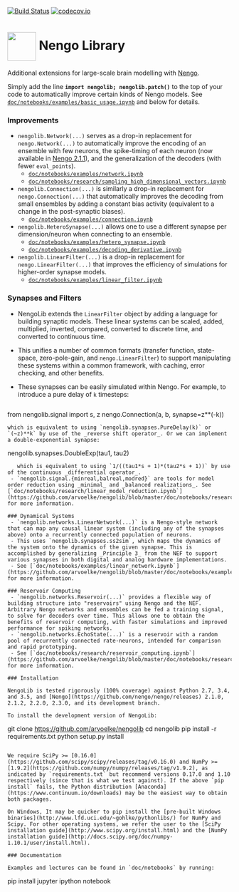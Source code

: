 [![Build Status](https://travis-ci.org/arvoelke/nengolib.svg?branch=master)](https://travis-ci.org/arvoelke/nengolib) [![codecov.io](https://codecov.io/github/arvoelke/nengolib/coverage.svg?branch=master)](https://codecov.io/github/arvoelke/nengolib?branch=master)

#  <img src="http://i.imgur.com/wSjRUi4.png" width="64" height="64" valign="middle" /> Nengo Library
Additional extensions for large-scale brain modelling with [Nengo](https://github.com/nengo/nengo).

Simply add the line **`import nengolib; nengolib.patch()`** to the top of your code to automatically improve certain kinds of Nengo models. See [`doc/notebooks/examples/basic_usage.ipynb`](https://github.com/arvoelke/nengolib/blob/master/doc/notebooks/examples/basic_usage.ipynb) and below for details.

### Improvements
 - `nengolib.Network(...)` serves as a drop-in replacement for `nengo.Network(...)` to automatically improve the encoding of an ensemble with few neurons, the spike-timing of each neuron (now available in [Nengo 2.1.1](https://github.com/nengo/nengo/releases/tag/v2.1.1)), and the generalization of the decoders (with fewer `eval_points`).
   - [`doc/notebooks/examples/network.ipynb`](https://github.com/arvoelke/nengolib/blob/master/doc/notebooks/examples/network.ipynb)
   - [`doc/notebooks/research/sampling_high_dimensional_vectors.ipynb`](https://github.com/arvoelke/nengolib/blob/master/doc/notebooks/research/sampling_high_dimensional_vectors.ipynb)
 - `nengolib.Connection(...)` is similarly a drop-in replacement for `nengo.Connection(...)` that automatically improves the decoding from small ensembles by adding a constant bias activity (equivalent to a change in the post-synaptic biases).
   - [`doc/notebooks/examples/connection.ipynb`](https://github.com/arvoelke/nengolib/blob/master/doc/notebooks/examples/connection.ipynb)
 - `nengolib.HeteroSynapse(...)` allows one to use a different synapse per dimension/neuron when connecting to an ensemble.
   - [`doc/notebooks/examples/hetero_synapse.ipynb`](https://github.com/arvoelke/nengolib/blob/master/doc/notebooks/examples/hetero_synapse.ipynb)
   - [`doc/notebooks/examples/decoding_derivative.ipynb`](https://github.com/arvoelke/nengolib/blob/master/doc/notebooks/examples/decoding_derivative.ipynb)
 - `nengolib.LinearFilter(...)` is a drop-in replacement for `nengo.LinearFilter(...)` that improves the efficiency of simulations for higher-order synapse models.
   - [`doc/notebooks/examples/linear_filter.ipynb`](https://github.com/arvoelke/nengolib/blob/master/doc/notebooks/examples/linear_filter.ipynb)

### Synapses and Filters
 - NengoLib extends the `LinearFilter` object by adding a language for building synaptic models. These linear systems can be scaled, added, multiplied, inverted, compared, converted to discrete time, and converted to continuous time.
 - This unifies a number of common formats (transfer function, state-space, zero-pole-gain, and `nengo.LinearFilter`) to support manipulating these systems within a common framework, with caching, error checking, and other benefits.
 - These synapses can be easily simulated within Nengo. For example, to introduce a pure delay of `k` timesteps:

   ```
 from nengolib.signal import s, z
 nengo.Connection(a, b, synapse=z**(-k))
   ```
   which is equivalent to using `nengolib.synapses.PureDelay(k)` or `(~z)**k` by use of the _reverse shift operator_. Or we can implement a double-exponential synapse:
   ```
nengolib.synapses.DoubleExp(tau1, tau2)
```
   which is equivalent to using `1/((tau1*s + 1)*(tau2*s + 1))` by use of the continuous _differential operator_.
 - `nengolib.signal.{minreal,balreal,modred}` are tools for model order reduction using _minimal_ and _balanced realizations_. See [`doc/notebooks/research/linear_model_reduction.ipynb`](https://github.com/arvoelke/nengolib/blob/master/doc/notebooks/research/reservoir_computing.ipynb) for more information.

### Dynamical Systems
 - `nengolib.networks.LinearNetwork(...)` is a Nengo-style network that can map any causal linear system (including any of the synapses above) onto a recurrently connected population of neurons.
 - This uses `nengolib.synapses.ss2sim`, which maps the dynamics of the system onto the dynamics of the given synapse. This is accomplished by generalizing _Principle 3_ from the NEF to support various synapses in both digital and analog hardware implementations.
 - See [`doc/notebooks/examples/linear_network.ipynb`](https://github.com/arvoelke/nengolib/blob/master/doc/notebooks/examples/linear_network.ipynb) for more information.

### Reservoir Computing
 - `nengolib.networks.Reservoir(...)` provides a flexible way of building structure into "reservoirs" using Nengo and the NEF. Arbitrary Nengo networks and ensembles can be fed a training signal, to solve for decoders over time. This allows one to obtain the benefits of reservoir computing, with faster simulations and improved performance for spiking networks.
 - `nengolib.networks.EchoState(...)` is a reservoir with a random pool of recurrently connected rate-neurons, intended for comparison and rapid prototyping.
 - See [`doc/notebooks/research/reservoir_computing.ipynb`](https://github.com/arvoelke/nengolib/blob/master/doc/notebooks/research/reservoir_computing.ipynb) for more information.

### Installation

NengoLib is tested rigorously (100% coverage) against Python 2.7, 3.4, and 3.5, and [Nengo](https://github.com/nengo/nengo/releases) 2.1.0, 2.1.2, 2.2.0, 2.3.0, and its development branch.

To install the development version of NengoLib:
```
git clone https://github.com/arvoelke/nengolib
cd nengolib
pip install -r requirements.txt
python setup.py install
```

We require SciPy >= [0.16.0](https://github.com/scipy/scipy/releases/tag/v0.16.0) and NumPy >= [1.9.2](https://github.com/numpy/numpy/releases/tag/v1.9.2), as indicated by `requirements.txt` but recommend versions 0.17.0 and 1.10 respectively (since that is what we test against). If the above `pip install` fails, the Python distribution [Anaconda](https://www.continuum.io/downloads) may be the easiest way to obtain both packages.

On Windows, It may be quicker to pip install the [pre-built Windows binaries](http://www.lfd.uci.edu/~gohlke/pythonlibs/) for NumPy and Scipy. For other operating systems, we refer the user to the [SciPy installation guide](http://www.scipy.org/install.html) and the [NumPy installation guide](http://docs.scipy.org/doc/numpy-1.10.1/user/install.html).

### Documentation

Examples and lectures can be found in `doc/notebooks` by running:
```
pip install jupyter
ipython notebook
```
